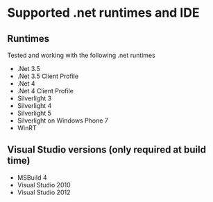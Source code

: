 # Supported .net runtimes and IDE

## Runtimes 

Tested and working with the following .net runtimes

 * .Net 3.5
 * .Net 3.5 Client Profile
 * .Net 4
 * .Net 4  Client Profile
 * Silverlight 3
 * Silverlight 4
 * Silverlight 5
 * Silverlight on Windows Phone 7
 * WinRT

## Visual Studio versions (only required at build time) 

 * MSBuild 4
 * Visual Studio 2010
 * Visual Studio 2012